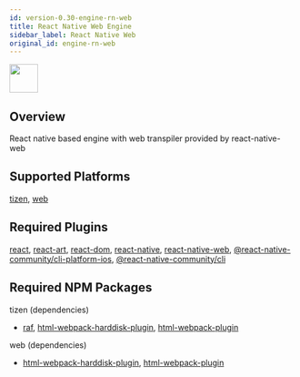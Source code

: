 ```yaml
---
id: version-0.30-engine-rn-web
title: React Native Web Engine
sidebar_label: React Native Web
original_id: engine-rn-web
---
```


<img src="https://renative.org/img/ic_engine.png" width=50 height=50 />

<!--AUTO_GENERATED_START-->


## Overview

React native based engine with web transpiler provided by react-native-web

## Supported Platforms

[tizen](platform-tizen.md), [web](platform-web.md)

## Required Plugins

[react](plugins#react), [react-art](plugins#react-art), [react-dom](plugins#react-dom), [react-native](plugins#react-native), [react-native-web](plugins#react-native-web), [@react-native-community/cli-platform-ios](plugins#react-native-communitycli-platform-ios), [@react-native-community/cli](plugins#react-native-communitycli)

## Required NPM Packages

tizen (dependencies)
  - [raf](https://www.npmjs.com/package/raf), [html-webpack-harddisk-plugin](https://www.npmjs.com/package/html-webpack-harddisk-plugin), [html-webpack-plugin](https://www.npmjs.com/package/html-webpack-plugin)


web (dependencies)
  - [html-webpack-harddisk-plugin](https://www.npmjs.com/package/html-webpack-harddisk-plugin), [html-webpack-plugin](https://www.npmjs.com/package/html-webpack-plugin)





<!--AUTO_GENERATED_END-->
